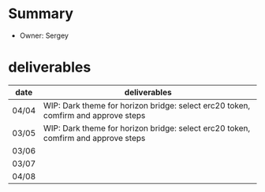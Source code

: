 # Summary
* Owner: Sergey

# deliverables
| date  | deliverables |
|--- | ---|
| 04/04  | WIP: Dark theme for horizon bridge: select erc20 token, comfirm and approve steps |
| 03/05  | WIP: Dark theme for horizon bridge: select erc20 token, comfirm and approve steps |
| 03/06  |  |
| 03/07  |  |
| 04/08  |  |

